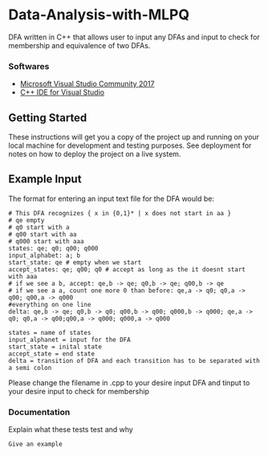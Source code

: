 # Data-Analysis-with-MLPQ

DFA written in C++ that allows user to input any DFAs and input to check for membership and equivalence of two DFAs.

### Softwares

* [Microsoft Visual Studio Community 2017](https://www.visualstudio.com/downloads/)
* [C++ IDE for Visual Studio](https://www.visualstudio.com/vs/cplusplus/)

## Getting Started

These instructions will get you a copy of the project up and running on your local machine for development and testing purposes. See deployment for notes on how to deploy the project on a live system.


## Example Input

The format for entering an input text file for the DFA would be:
```
# This DFA recognizes { x in {0,1}* | x does not start in aa }
# qe empty
# q0 start with a
# q00 start with aa
# q000 start with aaa
states: qe; q0; q00; q000
input_alphabet: a; b
start_state: qe # empty when we start
accept_states: qe; q00; q0 # accept as long as the it doesnt start with aaa
# if we see a b, accept: qe,b -> qe; q0,b -> qe; q00,b -> qe
# if we see a a, count one more 0 than before: qe,a -> q0; q0,a -> q00; q00,a -> q000
#everything on one line
delta: qe,b -> qe; q0,b -> q0; q00,b -> q00; q000,b -> q000; qe,a -> q0; q0,a -> q00;q00,a -> q000; q000,a -> q000
```
```
states = name of states 
input_alphanet = input for the DFA 
start_state = inital state
accept_state = end state
delta = transition of DFA and each transition has to be separated with a semi colon
```
Please change the filename in .cpp to your desire input DFA and tinput to your desire input to check for membership

### Documentation 

Explain what these tests test and why

```
Give an example
```






